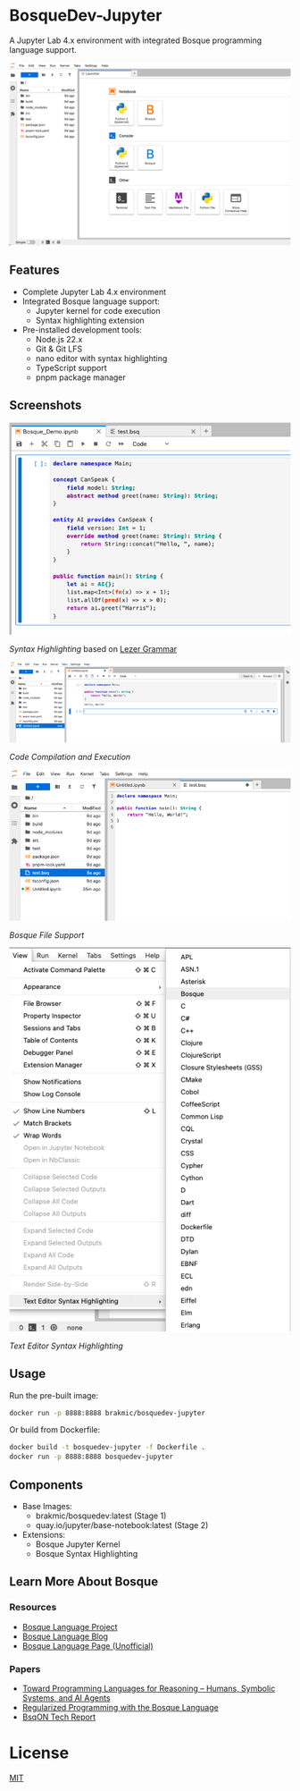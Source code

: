 # BosqueDev-Jupyter

A Jupyter Lab 4.x environment with integrated Bosque programming language support.

![jupyterlab_main_window](./assets/jupyterlab_main_window.png)

## Features

- Complete Jupyter Lab 4.x environment
- Integrated Bosque language support:
  - Jupyter kernel for code execution
  - Syntax highlighting extension
- Pre-installed development tools:
  - Node.js 22.x
  - Git & Git LFS
  - nano editor with syntax highlighting
  - TypeScript support
  - pnpm package manager

## Screenshots

![syntax_colorization](./assets/syntax_colorization.png)

*Syntax Highlighting* based on [Lezer Grammar](https://lezer.codemirror.net/)

![language_option_menu](./assets/bosque_compilation.png)

*Code Compilation and Execution*

![bosque_file_support](./assets/bosque_file_support.png)

*Bosque File Support*

![text_editor_highlighting](./assets/tex_editor_syntax_highlighting.png)

*Text Editor Syntax Highlighting*

## Usage

Run the pre-built image:

```bash
docker run -p 8888:8888 brakmic/bosquedev-jupyter
```

Or build from Dockerfile:

```bash
docker build -t bosquedev-jupyter -f Dockerfile .
docker run -p 8888:8888 bosquedev-jupyter
```

## Components

- Base Images:
  - brakmic/bosquedev:latest (Stage 1)
  - quay.io/jupyter/base-notebook:latest (Stage 2)
- Extensions:
  - Bosque Jupyter Kernel
  - Bosque Syntax Highlighting

## Learn More About Bosque

### Resources

- [Bosque Language Project](https://github.com/BosqueLanguage/)
- [Bosque Language Blog](https://bosquelanguage.github.io/)
- [Bosque Language Page (Unofficial)](https://bosque-lang.org)

### Papers

- [Toward Programming Languages for Reasoning –
Humans, Symbolic Systems, and AI Agents](https://www.arxiv.org/pdf/2407.06356)
- [Regularized Programming with the Bosque Language](https://www.microsoft.com/en-us/research/uploads/prod/2019/04/beyond_structured_report_v2.pdf)
- [BsqON Tech Report](https://github.com/BosqueLanguage/BSQON/blob/main/docs/publications/bsqon_techreport.pdf)

# License

[MIT](./LICENSE)
